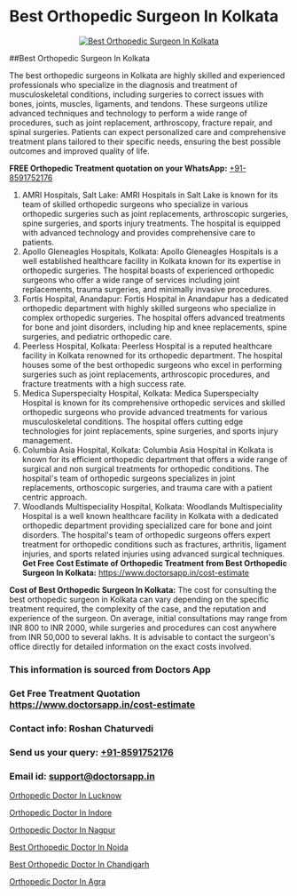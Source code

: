 # Best Orthopedic Surgeon In Kolkata

<p align="center">
  <a href="https://doctorsapp.in">
    <img src="https://i.ibb.co/tqM3hNg/sqdqdqsddsa.png" alt="Best Orthopedic Surgeon In Kolkata">
  </a>
</p>
##Best Orthopedic Surgeon In Kolkata

The best orthopedic surgeons in Kolkata are highly skilled and experienced professionals who specialize in the diagnosis and treatment of musculoskeletal conditions, including surgeries to correct issues with bones, joints, muscles, ligaments, and tendons. These surgeons utilize advanced techniques and technology to perform a wide range of procedures, such as joint replacement, arthroscopy, fracture repair, and spinal surgeries. Patients can expect personalized care and comprehensive treatment plans tailored to their specific needs, ensuring the best possible outcomes and improved quality of life.

**FREE Orthopedic Treatment quotation on your WhatsApp:**  [+91-8591752176](https://api.whatsapp.com/send?phone=8591752176)

1) AMRI Hospitals, Salt Lake: AMRI Hospitals in Salt Lake is known for its team of skilled orthopedic surgeons who specialize in various orthopedic surgeries such as joint replacements, arthroscopic surgeries, spine surgeries, and sports injury treatments. The hospital is equipped with advanced technology and provides comprehensive care to patients.
2) Apollo Gleneagles Hospitals, Kolkata: Apollo Gleneagles Hospitals is a well established healthcare facility in Kolkata known for its expertise in orthopedic surgeries. The hospital boasts of experienced orthopedic surgeons who offer a wide range of services including joint replacements, trauma surgeries, and minimally invasive procedures.
3) Fortis Hospital, Anandapur: Fortis Hospital in Anandapur has a dedicated orthopedic department with highly skilled surgeons who specialize in complex orthopedic surgeries. The hospital offers advanced treatments for bone and joint disorders, including hip and knee replacements, spine surgeries, and pediatric orthopedic care.
4) Peerless Hospital, Kolkata: Peerless Hospital is a reputed healthcare facility in Kolkata renowned for its orthopedic department. The hospital houses some of the best orthopedic surgeons who excel in performing surgeries such as joint replacements, arthroscopic procedures, and fracture treatments with a high success rate.
5) Medica Superspecialty Hospital, Kolkata: Medica Superspecialty Hospital is known for its comprehensive orthopedic services and skilled orthopedic surgeons who provide advanced treatments for various musculoskeletal conditions. The hospital offers cutting edge technologies for joint replacements, spine surgeries, and sports injury management.
6) Columbia Asia Hospital, Kolkata: Columbia Asia Hospital in Kolkata is known for its efficient orthopedic department that offers a wide range of surgical and non surgical treatments for orthopedic conditions. The hospital's team of orthopedic surgeons specializes in joint replacements, orthoscopic surgeries, and trauma care with a patient centric approach.
7) Woodlands Multispeciality Hospital, Kolkata: Woodlands Multispeciality Hospital is a well known healthcare facility in Kolkata with a dedicated orthopedic department providing specialized care for bone and joint disorders. The hospital's team of orthopedic surgeons offers expert treatment for orthopedic conditions such as fractures, arthritis, ligament injuries, and sports related injuries using advanced surgical techniques.
**Get Free Cost Estimate of Orthopedic Treatment from Best Orthopedic Surgeon In Kolkata:** https://www.doctorsapp.in/cost-estimate

**Cost of Best Orthopedic Surgeon In Kolkata:**
The cost for consulting the best orthopedic surgeon in Kolkata can vary depending on the specific treatment required, the complexity of the case, and the reputation and experience of the surgeon. On average, initial consultations may range from INR 800 to INR 2000, while surgeries and procedures can cost anywhere from INR 50,000 to several lakhs. It is advisable to contact the surgeon's office directly for detailed information on the exact costs involved.

### This information is sourced from Doctors App 
### Get Free Treatment Quotation https://www.doctorsapp.in/cost-estimate
### Contact info: Roshan Chaturvedi 
### Send us your query: [+91-8591752176](https://api.whatsapp.com/send?phone=8591752176) 
### Email id: support@doctorsapp.in

[Orthopedic Doctor In Lucknow](https://www.linkedin.com/pulse/orthopedic-doctor-lucknow-knee-replacement-treatment-w0exe?trackingId=CfZjIHLKxKffhkzHl9kJzg%3D%3D&lipi=urn%3Ali%3Apage%3Ad_flagship3_company_admin%3BII%2FSNcWiSiigR90SV5cfEQ%3D%3D)

[Orthopedic Doctor In Indore](https://www.linkedin.com/pulse/orthopedic-doctor-indore-doctorsapp-united-arab-emirates-24ape?trackingId=JrtEFChP8WfKk%2BErxyVv0Q%3D%3D&lipi=urn%3Ali%3Apage%3Ad_flagship3_company_admin%3BSXrbBuk4SwWZ8nIcZ2zSvw%3D%3D)

[Orthopedic Doctor In Nagpur](https://medium.com/@vimalrana22/orthopedic-doctor-in-nagpur-fb86f7f294aa)

[Best Orthopedic Doctor In Noida](https://medium.com/@vimalrana22/best-orthopedic-doctor-in-noida-5fe7448c5c3c)

[Best Orthopedic Doctor In Chandigarh](https://doctors-apps.github.io/doctorsapp/best-orthopedic-doctor-in-chandigarh)

[Orthopedic Doctor In Agra](https://doctors-apps.github.io/doctorsapp/orthopedic-doctor-in-agra)

